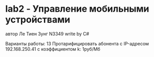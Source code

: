 # lab2 - Управление мобильными устройствами
автор Ле Тиен Зунг N3349
write by C# 


Варианты работы: 13
Протарифицировать абонента с IP-адресом 192.168.250.41
с коэффициентом k: 1руб/Мб 
